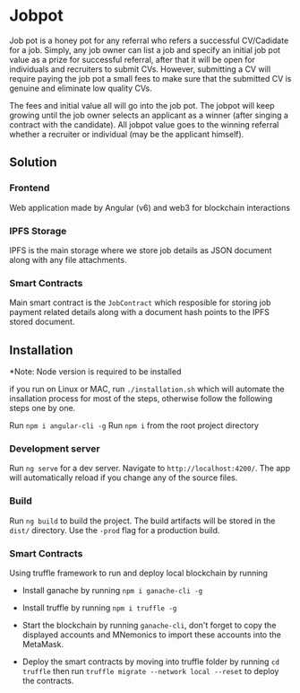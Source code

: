# Jobpot

Job pot is a honey pot for any referral who refers a successful CV/Cadidate for a job. 
Simply, any job owner can list a job and specify an initial job pot value as a prize for successful referral, after that it will be open for individuals and recruiters to submit CVs. However, submitting a CV will require paying the job pot a small fees to make sure that the submitted CV is genuine and eliminate low quality CVs. 

The fees and initial value all will go into the job pot. The jobpot will keep growing until the job owner selects an applicant as a winner (after singing a contract with the candidate). All jobpot value goes to the winning referral whether a recruiter or individual (may be the applicant himself).

## Solution

### Frontend

Web application made by Angular (v6) and web3 for blockchain interactions

### IPFS Storage

IPFS is the main storage where we store job details as JSON document along with any file attachments.

### Smart Contracts

Main smart contract is the `JobContract` which resposible for storing job payment related details along with a document hash points to the IPFS stored document.

## Installation

*Note: Node version is required to be installed

if you run on Linux or MAC, run `./installation.sh` which will automate the insallation process for most of the steps, otherwise follow the following steps one by one.

Run `npm i angular-cli -g`
Run `npm i` from the root project directory

### Development server

Run `ng serve` for a dev server. Navigate to `http://localhost:4200/`. The app will automatically reload if you change any of the source files.

### Build

Run `ng build` to build the project. The build artifacts will be stored in the `dist/` directory. Use the `-prod` flag for a production build.

### Smart Contracts

Using truffle framework to run and deploy local blockchain by running

- Install ganache by running `npm i ganache-cli -g`
- Install truffle by running `npm i truffle -g`

- Start the blockchain by running `ganache-cli`, don't forget to copy the displayed accounts and MNemonics to import these accounts into the MetaMask.
- Deploy the smart contracts by moving into truffle folder by running `cd truffle` then run `truffle migrate --network local --reset` to deploy the contracts.